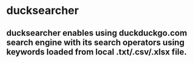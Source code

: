 # ducksearcher
## ducksearcher enables using duckduckgo.com search engine with its search operators using keywords loaded from local .txt/.csv/.xlsx file.
